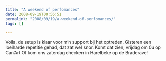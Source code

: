 ```yaml
---
title: "A weekend of perfomances"
date: 2008-09-19T00:56:51
permalink: "2008/09/19/a-weekend-of-perfomances/"
tags: []

---
```

Voila, de setup is klaar voor m’n support bij het optreden. Gisteren een loeiharde repetitie gehad, dat zat wel snor. Komt dat zien, vrijdag om 0u op Can’Art Of kom ons zaterdag checken in Harelbeke op de Braderave!
